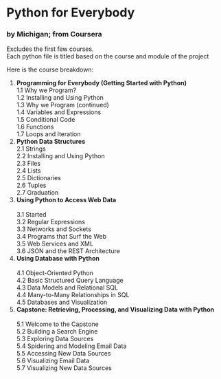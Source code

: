 # Python for Everybody
### by Michigan; from Coursera

Excludes the first few courses.<br>
Each python file is titled based on the course and module of the project

Here is the course breakdown:<br>
1. **Programming for Everybody (Getting Started with Python)**<br>
   1.1 Why we Program?<br>
   1.2 Installing and Using Python<br>
   1.3 Why we Program (continued)<br>
   1.4 Variables and Expressions<br>
   1.5 Conditional Code<br>
   1.6 Functions<br>
   1.7 Loops and Iteration<br>
2. **Python Data Structures**<br>
   2.1 Strings<br>
   2.2 Installing and Using Python<br>
   2.3 Files<br>
   2.4 Lists<br>
   2.5 Dictionaries<br>
   2.6 Tuples<br>
   2.7 Graduation<br>
3. **Using Python to Access Web Data**<br>	
   3.1 Started<br>
   3.2 Regular Expressions<br>
   3.3 Networks and Sockets<br>
   3.4 Programs that Surf the Web<br>
   3.5 Web Services and XML<br>
   3.6 JSON and the REST Architecture<br>
4. **Using Database with Python**<br>	
   4.1 Object-Oriented Python<br>
   4.2 Basic Structured Query Language<br>
   4.3 Data Models and Relational SQL<br>
   4.4 Many-to-Many Relationships in SQL<br>
   4.5 Databases and Visualization<br>
5. **Capstone: Retrieving, Processing, and Visualizing Data with Python**<br>	
   5.1 Welcome to the Capstone<br>
   5.2 Building a Search Engine<br>
   5.3 Exploring Data Sources<br>
   5.4 Spidering and Modeling Email Data<br>
   5.5 Accessing New Data Sources<br>
   5.6 Visualizing Email Data<br>
   5.7 Visualizing New Data Sources<br>
